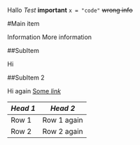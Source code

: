Hallo _Test_ **important** ```x = "code"``` ~~wrong info~~ 

#Main item

Information
 More information
 

##SubItem

Hi 

##SubItem 2

Hi again [Some _link_](file1.md) 

_Head 1_ | _Head 2_
-------- | --------
Row 1 | Row 1 again
Row 2 | Row 2 again
